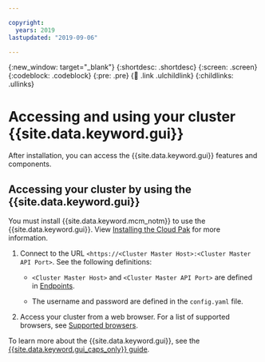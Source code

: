 ```yaml
---

copyright:
  years: 2019
lastupdated: "2019-09-06"

---
```


{:new_window: target="_blank"}
{:shortdesc: .shortdesc}
{:screen: .screen}
{:codeblock: .codeblock}
{:pre: .pre}
{:child: .link .ulchildlink}
{:childlinks: .ullinks}

# Accessing and using your cluster {{site.data.keyword.gui}}

After installation, you can access the {{site.data.keyword.gui}} features and components.

## Accessing your cluster by using the {{site.data.keyword.gui}}

You must install {{site.data.keyword.mcm_notm}} to use the {{site.data.keyword.gui}}. View [Installing the Cloud Pak](../../install/cloud_pak_foundation.md) for more information.

1. Connect to the URL `<https://<Cluster Master Host>:<Cluster Master API Port>`. See the following definitions:

    * `<Cluster Master Host>` and `<Cluster Master API Port>` are defined in [Endpoints](../../installer/3.2.2/cluster_endpoints.md).
 
    * The username and password are defined in the `config.yaml` file.

2. Access your cluster from a web browser. For a list of supported browsers, see [Supported browsers](../../common-web-ui/1.0.0/supported_browsers.md).

To learn more about the {{site.data.keyword.gui}}, see the [{{site.data.keyword.gui_caps_only}} guide](../getting_started/console_intro.md).
